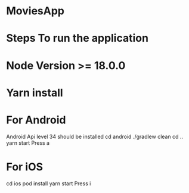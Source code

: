 # MoviesApp

# Steps To run the application

# Node Version >= 18.0.0

# Yarn install 

# For Android
Android Api level 34 should be installed
cd android
./gradlew clean
cd ..
yarn start
Press a


# For iOS
cd ios
pod install
yarn start
Press i
